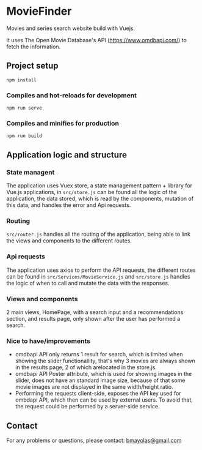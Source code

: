 # MovieFinder
Movies and series search website build with Vuejs. 

It uses The Open Movie Database's API (https://www.omdbapi.com/) to fetch the information. 


## Project setup
```
npm install
```

### Compiles and hot-reloads for development
```
npm run serve
```

### Compiles and minifies for production
```
npm run build
```


## Application logic and structure

### State managent
The application uses Vuex store, a state management pattern + library for Vue.js applications, in ```src/store.js``` can be found all the logic of the application,
the data stored, which is read by the components, mutation of this data, and handles the error and Api requests.

### Routing
```src/router.js```  handles all the routing of the application, being able to link the views and components to the different routes.

### Api requests
The application uses axios to perform the API requests, the different routes can be found in ```src/Services/MovieService.js``` and ```src/store.js``` handles the logic 
of when to call and mutate the data with the responses.

### Views and components
2 main views, HomePage, with a search input and a recommendations section, and results page, only shown after the user has performed a search.


### Nice to have/improvements
* omdbapi API only returns 1 result for search, which is limited when showing the slider functionallity, that's why  3 movies are always shown in the results page, 2 of which arelocated in the store.js.
* omdbapi API Poster attribute, which is used for showing images in the slider, does not have an standard image size, because of that some movie images are not displayed in the same width/height ratio. 
* Performing the requests client-side, exposes the API key used for ombdapi API, which then can be used by external users. To avoid that, the request could be performed by a server-side service.
  
## Contact
For any problems or questions, please contact:
bmayolas@gmail.com



